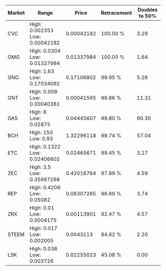 | Market | Range | Price| Retracement | Doubles to 50% |
| --- | --- | --- | --- | --- |
| CVC | High: 0.002353<br />Low: 0.00042182 | 0.00042182 | 100.00 % | 3.29 |
| OMG | High: 0.0304<br />Low: 0.01337984 | 0.01337984 | 100.00 % | 1.64 |
| GNO | High: 1.63<br />Low: 0.17034092 | 0.17106802 | 99.95 % | 5.26 |
| GNT | High: 0.009<br />Low: 0.00040381 | 0.00041565 | 99.86 % | 11.31 |
| GAS | High: 8<br />Low: 0.02875 | 0.04445607 | 99.80 % | 90.30 |
| BCH | High: 150<br />Low: 0.93 | 1.32296118 | 99.74 % | 57.04 |
| ETC | High: 0.1322<br />Low: 0.02406602 | 0.02465671 | 99.45 % | 3.17 |
| ZEC | High: 3.5<br />Low: 0.35687266 | 0.42016764 | 97.99 % | 4.59 |
| REP | High: 0.4206<br />Low: 0.05082 | 0.06307265 | 96.69 % | 3.74 |
| ZRX | High: 0.01<br />Low: 0.0004175 | 0.00113901 | 92.47 % | 4.57 |
| STEEM | High: 0.017<br />Low: 0.002005 | 0.0043113 | 84.62 % | 2.20 |
| LSK | High: 0.038<br />Low: 0.003726 | 0.02255023 | 45.08 % | 0.00 |
